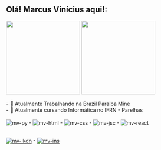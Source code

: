 ## Olá! Marcus Vinícius aqui!:

<div>
  <a href="https://github.com/MViniciusCoffe"></a>
  <img height=200 align="center" src="https://github-readme-stats.vercel.app/api?username=MViniciusCoffe&show_icons=true&theme=dracula&show=reviews&locale=pt-br&text_color=FFFFFF">
  <img height=200 align="center" src="https://github-readme-stats.vercel.app/api/top-langs/?username=MViniciusCoffe&theme=tokyonight&layout=donut&text_color=FFFFFF">
</div>
<br>
- 🔭 Atualmente Trabalhando na Brazil Paraiba Mine <br>
- 🌱 Atualmente cursando Informática no IFRN - Parelhas

<div style="display: inline_lock"><br>
  <img align="center" alt="mv-py" src="https://img.shields.io/badge/Python-3776AB?style=for-the-badge&logo=python&logoColor=black"> - 
  <img align="center" alt="mv-html" src="https://img.shields.io/badge/HTML-239120?style=for-the-badge&logo=html5&logoColor=black"> - 
  <img align="center" alt="mv-css" src="https://img.shields.io/badge/CSS-239120?&style=for-the-badge&logo=css3&logoColor=black"> - 
  <img align="center" alt="mv-jsc" src="https://img.shields.io/badge/JavaScript-F7DF1E?style=for-the-badge&logo=javascript&logoColor=black"> - 
  <img align="center" alt="mv-react" src="https://img.shields.io/badge/React-20232A?style=for-the-badge&logo=react&logoColor=61DAFB">
</div>

##

<div>
  <a href="https://www.linkedin.com/in/devmarquinhos/" target="_blank"><img align="center" alt="mv-lkdn" src="https://img.shields.io/badge/LinkedIn-0077B5?style=for-the-badge&logo=linkedin&logoColor=black"></a> - 
  <a href="https://www.instagram.com/msa_vinicius/" target="_blank"><img align="center" alt="mv-ins" src="https://img.shields.io/badge/Instagram-E4405F?style=for-the-badge&logo=instagram&logoColor=black"></a>
</div>

